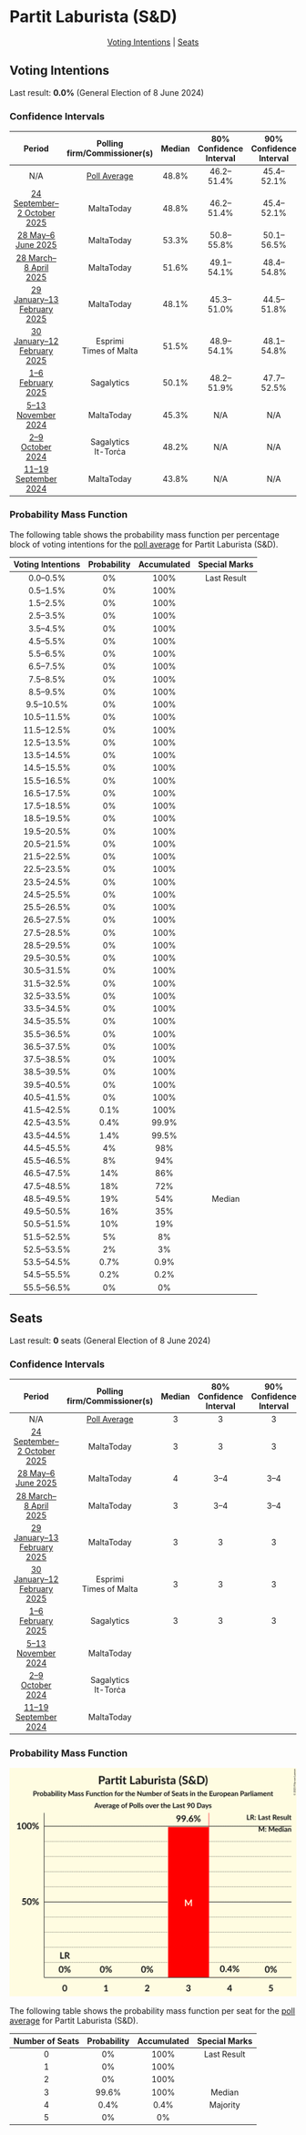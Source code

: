 # Partit Laburista (S&D)

<p align="center"><a href="#voting-intentions">Voting Intentions</a> | <a href="#seats">Seats</a></p>

## Voting Intentions

Last result: **0.0%** (General Election of 8 June 2024)

### Confidence Intervals

| Period     | Polling firm/Commissioner(s) | Median | 80% Confidence Interval | 90% Confidence Interval | 95% Confidence Interval | 99% Confidence Interval |
|:----------:|:----------------:|:-----------:|:-----------------------:|:-----------------------:|:-----------------------:|:-----------------------:|
| N/A | [Poll Average](average.html) | 48.8% | 46.2–51.4% | 45.4–52.1% | 44.8–52.7% | 43.6–54.0% |
| [24 September–2 October 2025](2025-10-02-MaltaToday.html) | MaltaToday | 48.8% | 46.2–51.4% | 45.4–52.1% | 44.8–52.7% | 43.6–54.0% |
| [28 May–6 June 2025](2025-06-06-MaltaToday.html) | MaltaToday | 53.3% | 50.8–55.8% | 50.1–56.5% | 49.5–57.1% | 48.3–58.3% |
| [28 March–8 April 2025](2025-04-08-MaltaToday.html) | MaltaToday | 51.6% | 49.1–54.1% | 48.4–54.8% | 47.8–55.4% | 46.6–56.6% |
| [29 January–13 February 2025](2025-02-13-MaltaToday.html) | MaltaToday | 48.1% | 45.3–51.0% | 44.5–51.8% | 43.8–52.5% | 42.5–53.8% |
| [30 January–12 February 2025](2025-02-12-Esprimi.html) | Esprimi <br> Times of Malta | 51.5% | 48.9–54.1% | 48.1–54.8% | 47.5–55.5% | 46.3–56.7% |
| [1–6 February 2025](2025-02-06-Sagalytics.html) | Sagalytics | 50.1% | 48.2–51.9% | 47.7–52.5% | 47.3–52.9% | 46.4–53.8% |
| [5–13 November 2024](2024-11-13-MaltaToday.html) | MaltaToday | 45.3% | N/A | N/A | N/A | N/A |
| [2–9 October 2024](2024-10-09-Sagalytics.html) | Sagalytics <br> It-Torċa | 48.2% | N/A | N/A | N/A | N/A |
| [11–19 September 2024](2024-09-19-MaltaToday.html) | MaltaToday | 43.8% | N/A | N/A | N/A | N/A |

### Probability Mass Function

The following table shows the probability mass function per percentage block of voting intentions for the [poll average](average.html) for Partit Laburista (S&D).

| Voting Intentions | Probability | Accumulated | Special Marks |
|:-----------------:|:-----------:|:-----------:|:-------------:|
| 0.0–0.5% | 0% | 100% | Last Result |
| 0.5–1.5% | 0% | 100% |  |
| 1.5–2.5% | 0% | 100% |  |
| 2.5–3.5% | 0% | 100% |  |
| 3.5–4.5% | 0% | 100% |  |
| 4.5–5.5% | 0% | 100% |  |
| 5.5–6.5% | 0% | 100% |  |
| 6.5–7.5% | 0% | 100% |  |
| 7.5–8.5% | 0% | 100% |  |
| 8.5–9.5% | 0% | 100% |  |
| 9.5–10.5% | 0% | 100% |  |
| 10.5–11.5% | 0% | 100% |  |
| 11.5–12.5% | 0% | 100% |  |
| 12.5–13.5% | 0% | 100% |  |
| 13.5–14.5% | 0% | 100% |  |
| 14.5–15.5% | 0% | 100% |  |
| 15.5–16.5% | 0% | 100% |  |
| 16.5–17.5% | 0% | 100% |  |
| 17.5–18.5% | 0% | 100% |  |
| 18.5–19.5% | 0% | 100% |  |
| 19.5–20.5% | 0% | 100% |  |
| 20.5–21.5% | 0% | 100% |  |
| 21.5–22.5% | 0% | 100% |  |
| 22.5–23.5% | 0% | 100% |  |
| 23.5–24.5% | 0% | 100% |  |
| 24.5–25.5% | 0% | 100% |  |
| 25.5–26.5% | 0% | 100% |  |
| 26.5–27.5% | 0% | 100% |  |
| 27.5–28.5% | 0% | 100% |  |
| 28.5–29.5% | 0% | 100% |  |
| 29.5–30.5% | 0% | 100% |  |
| 30.5–31.5% | 0% | 100% |  |
| 31.5–32.5% | 0% | 100% |  |
| 32.5–33.5% | 0% | 100% |  |
| 33.5–34.5% | 0% | 100% |  |
| 34.5–35.5% | 0% | 100% |  |
| 35.5–36.5% | 0% | 100% |  |
| 36.5–37.5% | 0% | 100% |  |
| 37.5–38.5% | 0% | 100% |  |
| 38.5–39.5% | 0% | 100% |  |
| 39.5–40.5% | 0% | 100% |  |
| 40.5–41.5% | 0% | 100% |  |
| 41.5–42.5% | 0.1% | 100% |  |
| 42.5–43.5% | 0.4% | 99.9% |  |
| 43.5–44.5% | 1.4% | 99.5% |  |
| 44.5–45.5% | 4% | 98% |  |
| 45.5–46.5% | 8% | 94% |  |
| 46.5–47.5% | 14% | 86% |  |
| 47.5–48.5% | 18% | 72% |  |
| 48.5–49.5% | 19% | 54% | Median |
| 49.5–50.5% | 16% | 35% |  |
| 50.5–51.5% | 10% | 19% |  |
| 51.5–52.5% | 5% | 8% |  |
| 52.5–53.5% | 2% | 3% |  |
| 53.5–54.5% | 0.7% | 0.9% |  |
| 54.5–55.5% | 0.2% | 0.2% |  |
| 55.5–56.5% | 0% | 0% |  |


## Seats

Last result: **0** seats (General Election of 8 June 2024)

### Confidence Intervals

| Period     | Polling firm/Commissioner(s) | Median | 80% Confidence Interval | 90% Confidence Interval | 95% Confidence Interval | 99% Confidence Interval |
|:----------:|:----------------:|:------:|:-----------------------:|:-----------------------:|:-----------------------:|:-----------------------:|
| N/A | [Poll Average](average.html) | 3 | 3 | 3 | 3 | 3 |
| [24 September–2 October 2025](2025-10-02-MaltaToday.html) | MaltaToday | 3 | 3 | 3 | 3 | 3 |
| [28 May–6 June 2025](2025-06-06-MaltaToday.html) | MaltaToday | 4 | 3–4 | 3–4 | 3–4 | 3–4 |
| [28 March–8 April 2025](2025-04-08-MaltaToday.html) | MaltaToday | 3 | 3–4 | 3–4 | 3–4 | 3–4 |
| [29 January–13 February 2025](2025-02-13-MaltaToday.html) | MaltaToday | 3 | 3 | 3 | 3 | 3–4 |
| [30 January–12 February 2025](2025-02-12-Esprimi.html) | Esprimi <br> Times of Malta | 3 | 3 | 3 | 3–4 | 3–4 |
| [1–6 February 2025](2025-02-06-Sagalytics.html) | Sagalytics | 3 | 3 | 3 | 3 | 3 |
| [5–13 November 2024](2024-11-13-MaltaToday.html) | MaltaToday |  |  |  |  |  |
| [2–9 October 2024](2024-10-09-Sagalytics.html) | Sagalytics <br> It-Torċa |  |  |  |  |  |
| [11–19 September 2024](2024-09-19-MaltaToday.html) | MaltaToday |  |  |  |  |  |

### Probability Mass Function

![Graph with seats probability mass function not yet produced](average-seats-pmf-partitlaburistasd.png "Seats Probability Mass Function")

The following table shows the probability mass function per seat for the [poll average](average.html) for Partit Laburista (S&D).

| Number of Seats | Probability | Accumulated | Special Marks |
|:---------------:|:-----------:|:-----------:|:-------------:|
| 0 | 0% | 100% | Last Result |
| 1 | 0% | 100% |  |
| 2 | 0% | 100% |  |
| 3 | 99.6% | 100% | Median |
| 4 | 0.4% | 0.4% | Majority |
| 5 | 0% | 0% |  |


